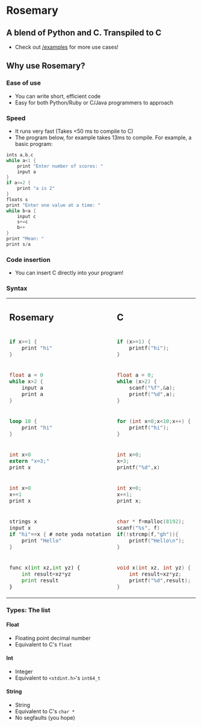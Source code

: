 # Rosemary
## A blend of Python and C. Transpiled to C
- Check out [/examples](examples/) for more use cases!
## Why use Rosemary?
### Ease of use
- You can write short, efficient code
- Easy for both Python/Ruby or C/Java programmers to approach
### Speed
- It runs very fast (Takes <50 ms to compile to C)
- The program below, for example takes 13ms to compile.
For example, a basic program:
```c
ints a,b,c
while a<1 {
    print "Enter number of scores: "
    input a
}
if a<=2 {
    print "a is 2"
}
floats s
print "Enter one value at a time: "
while b<a {
    input c
    s+=c
    b++
}
print "Mean: "
print s/a
```
### Code insertion
- You can insert C directly into your program!
### Syntax
<table>
<tr>
<td> 

## Rosemary </td> <td> 
## C </td> <td> 
## Python </td>
</tr>
<tr>
<td> 

```c
if x>=1 {
    print "hi"
}
``` 

</td>
<td>

```c
if (x>=1) {
    printf("hi");
}
``` 

</td>
<td>

```py
if x>=1:
    print("hi")

``` 

</td>


<tr>
<td>

```c
float a = 0
while x>2 {
    input a
    print a
}
```

</td>
<td>

```c
float a = 0;
while (x>2) {
    scanf("%f",&a);
    printf("%d",a);
}
```

</td>
<td>

```py
while x>2:
    a=float(input())
    print(a)
```

</td>
</tr>
<tr>
<td>

```rust
loop 10 {
    print "hi"
}
```
</td>
<td>

```c
for (int x=0;x<10;x++) {
    printf("hi");
}
```

</td>
<td>

```py
for x in range(10):
    print("hi")
```

</td>
</tr>
<tr>
<td>

```c
int x=0
extern "x=3;"
print x
```
</td>
<td>

```c
int x=0;
x=3;
printf("%d",x)
```

</td>
<td>

```py
# This is hard.
# also not built in without os.system :)
```

</td>
</tr>
<tr>
<td>

```c
int x=0
x+=1
print x
```
</td>
<td>

```c
int x=0;
x+=1;
print x;
```

</td>
<td>

```py
x=0;
x+=1;
print(x);
```

</td>
</tr>
<tr>
<td>

```c
strings x
input x
if "hi"==x { # note yoda notation
    print "Hello"
}
```
</td>
<td>

```c
char * f=malloc(8192);
scanf("%s", f)
if(!strcmp(f,"gh")){
    printf("Hello\n");
}
```

</td>
<td>

```py
x=str(input())
if x=="hi":
    print("Hello")
```

</td>
</tr>
<tr>
<td>

```py
func x(int xz,int yz) {
    int result=xz*yz
    print result
}
```
</td>
<td>

```c
void x(int xz, int yz) {
    int result=xz*yz;
    printf("%d",result);
}
```

</td>
<td>

```py
def x(xz: int,yz: int):
    result=xz*yz
    print(result)
```

</td>
</tr>
</table>

### Types: The list
#### Float
- Floating point decimal number
- Equivalent to C's `float`
#### Int
- Integer
- Equivalent to `<stdint.h>`'s `int64_t`
#### String
- String
- Equivalent to C's `char *`
- No segfaults (you hope)
